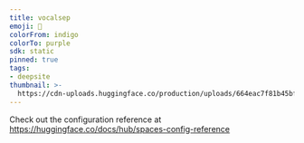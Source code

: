 ```yaml
---
title: vocalsep
emoji: 🐳
colorFrom: indigo
colorTo: purple
sdk: static
pinned: true
tags:
- deepsite
thumbnail: >-
  https://cdn-uploads.huggingface.co/production/uploads/664eac7f81b45bfe1c9242d8/GUFh-1YOIOqurhptiFqVB.png
---
```


Check out the configuration reference at https://huggingface.co/docs/hub/spaces-config-reference